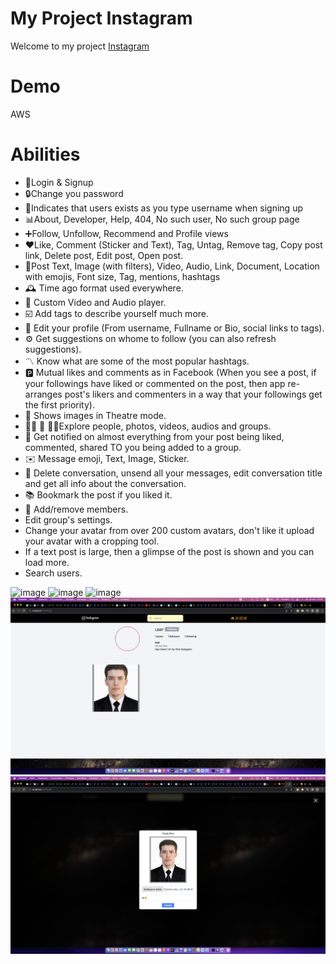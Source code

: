 # My Project Instagram
Welcome to my project 
<a href="https://master.dp4gjrndsrj6l.amplifyapp.com/">Instagram</a>

# Demo
AWS <a href="https://master.dp4gjrndsrj6l.amplifyapp.com/"></a>

# Abilities 

- 👤Login & Signup
- 🔒Change you password
- 📌Indicates that users exists as you type username when signing up
- 📊About, Developer, Help, 404, No such user, No such group page
- ➕Follow, Unfollow, Recommend and Profile views
- ❤️Like, Comment (Sticker and Text), Tag, Untag, Remove tag, Copy post link, Delete post, Edit post, Open post.
- 📖Post Text, Image (with filters), Video, Audio, Link, Document, Location with emojis, Font size, Tag, mentions, hashtags
- 🕰️ Time ago format used everywhere.
- 🎦 Custom Video and Audio player.
- ☑️ Add tags to describe yourself much more.
- 📂 Edit your profile (From username, Fullname or Bio, social links to tags).
- ⚙️ Get suggestions on whome to follow (you can also refresh suggestions).
- 〽️ Know what are some of the most popular hashtags.
- 🅿️ Mutual likes and comments as in Facebook (When you see a post, if your followings have liked or commented on the post, then app re-arranges post's likers and commenters in a way that your followings get the first priority).
- 📸 Shows images in Theatre mode.
- 🧑🏼‍ 🤝‍ 🧑🏻Explore people, photos, videos, audios and groups.
- 🎥 Get notified on almost everything from your post being liked, commented, shared TO you being added to a group.
- ✉️ Message emoji, Text, Image, Sticker.
- 🚮 Delete conversation, unsend all your messages, edit conversation title and get all info about the conversation.
- 📚 Bookmark the post if you liked it.
- 🔎 Add/remove members.
  <li>Edit group's settings.</li>
  <li>Change your avatar from over 200 custom avatars, don't like it upload your avatar with a cropping tool.</li>
  <li>If a text post is large, then a glimpse of the post is shown and you can load more.</li>
  <li>Search users.</li>
</ul>
<img src="./images/login.png" alt="image"/>
<img src="./images/sign-up.png" alt="image"/>
<img src="./images/home.png" alt="image"/>
<img src="./images/user.png" alt="image"/>
<img src="./images/post.png" alt="image"/>
